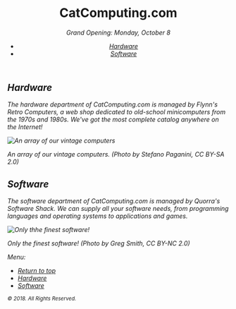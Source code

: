 <!DOCTYPE html>
<html lang="en">
  <head>
    <meta charset="UTF-8" />
    <link href="css/style.css" rel="stylesheet" />
  </head>

  <body>
    <!-- header begins -->
    <header id="top">
      <h1>CatComputing.com</h1>
      <p><em>Grand Opening: Monday, October 8</p>
      <nav>
        <ul>
          <li><a href="#hardware">Hardware</a></li>
          <li><a href="#software">Software</a></li>
        </ul>
      </nav>
    </header>
    <!-- header ends -->
    <!-- main begins -->
    <main>
      <section id="hardware">
        <h2>Hardware</h2>
       <article>
          <p>The hardware department of CatComputing.com is managed by Flynn's Retro Computers, a web shop dedicated to old-school minicomputers from the 1970s and 1980s. We've got the most complete <em>cat</em>alog anywhere on the Internet!</p>
          <aside>
            <img src="vintage-hardware.jpg" alt="An array of our vintage computers"/>
            <p>An array of our vintage computers. <em>(Photo by Stefano Paganini, CC BY-SA 2.0)</em></p>
          </aside>
        </article>
      </section>
      <section id="software">
        <h2>Software</h2>
        <article>
          <p>The software department of CatComputing.com is managed by Quorra's Software Shack. We can supply all your software needs, from programming languages and operating systems to applications and games.</p>
          <aside>
            <img src="vintage-software.jpg" alt="Only thhe finest software!"/>
            <p>Only the finest software! <em>(Photo by Greg Smith, CC BY-NC 2.0)</em></p>
          </aside>
        </article>
      </section>
    </main>
    <!-- main ends -->
    <!-- footer begins -->
    <footer>
      <p>Menu:</p>
      <nav>
        <ul>
          <li><a href="top">Return to top</a></li>
          <li><a href="#hardware">Hardware</a></li>
          <li><a href="#software">Software</a></li>
        </ul>
      </nav>
      <p><small>&copy; 2018. All Rights Reserved.</small></p>
    </footer>
  </body>
</html>
